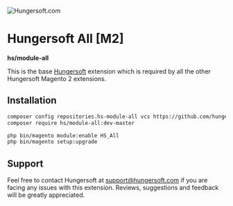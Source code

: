 ![Hungersoft.com](https://www.hungersoft.com/skin/front/custom/images/logo.png)

# Hungersoft All [M2]
**hs/module-all**

This is the base [Hungersoft](https://www.hungersoft.com) extension which is required by all the other Hungersoft Magento 2 extensions.

## Installation

```sh
composer config repositories.hs-module-all vcs https://github.com/hungersoft/module-all.git
composer require hs/module-all:dev-master

php bin/magento module:enable HS_All
php bin/magento setup:upgrade
```

## Support

Feel free to contact Hungersoft at support@hungersoft.com if you are facing any issues with this extension. Reviews, suggestions and feedback will be greatly appreciated.
